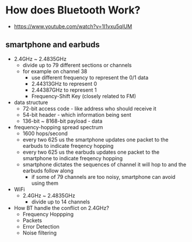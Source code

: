 # How does Bluetooth Work?
- https://www.youtube.com/watch?v=1I1vxu5qIUM

## smartphone and earbuds
- 2.4GHz ~ 2.4835GHz
  - divide up to 79 different sections or channels
  - for example on channel 38
    - use different frequency to represent the 0/1 data
    - 2.44313GHz to represent 0
    - 2.44387GHz to represent 1
    - Frequency-Shift Key (closely related to FM)
- data structure
  - 72-bit access code - like address who should receive it
  - 54-bit header - which information being sent
  - 136-bit ~ 8168-bit payload - data
- frequency-hopping spread spectrum
  - 1600 hops/second
  - every two 625 us the smartphone updates one packet to the earbuds to indicate freqency hopping
  - every two 625 us the earbuds updates one packet to the smartphone to indicate freqency hopping
  - smartphone dictates the sequences of channel it will hop to and the earbuds follow along
    - if some of 79 channels are too noisy, smartphone can avoid using them
- WiFi
  - 2.4GHz ~ 2.4835GHz
    - divide up to 14 channels
- How BT handle the conflict on 2.4GHz?
  - Frequency Hoppping
  - Packets
  - Error Detection
  - Noise filtering
